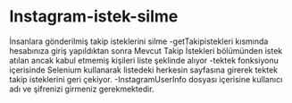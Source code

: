 # Instagram-istek-silme
İnsanlara gönderilmiş takip isteklerini silme
-getTakipistekleri kısmında hesabınıza giriş yapıldıktan sonra Mevcut Takip İstekleri bölümünden istek atılan ancak kabul etmemiş kişileri liste şeklinde alıyor
-tektek fonksiyonu içerisinde Selenium kullanarak listedeki herkesin sayfasına girerek tektek takip isteklerini geri çekiyor.
-InstagramUserInfo dosyası içerisine kullanıcı adı ve şifrenizi girmeniz gerekmektedir.
